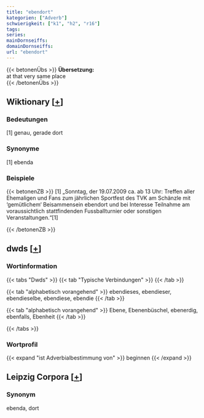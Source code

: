 ```yaml
---
title: "ebendort"
kategorien: ["Adverb"]
schwierigkeit: ["k1", "h2", "r16"]
tags:
series:
mainDornseiffs:
domainDornseiffs:
url: "ebendort"
---
```


{{< betonenÜbs >}}
**Übersetzung:**  
at that very same place  
{{< /betonenÜbs >}}

## Wiktionary [[+](https://de.wiktionary.org/wiki/ebendort)]

### Bedeutungen
[1] genau, gerade dort  

### Synonyme
[1] ebenda  

### Beispiele
{{< betonenZB >}}
[1] „Sonntag, der 19.07.2009 ca. ab 13 Uhr: Treffen aller Ehemaligen und Fans zum jährlichen Sportfest des TVK am Schänzle mit ‘gemütlichem‘ Beisammensein ebendort und bei Interesse Teilnahme am voraussichtlich stattfindenden Fussballturnier oder sonstigen Veranstaltungen.“[1]  

{{< /betonenZB >}}


## dwds [[+](https://www.dwds.de/wb/ebendort)]

### Wortinformation
{{< tabs "Dwds" >}}
{{< tab "Typische Verbindungen" >}}
{{< /tab >}}

{{< tab "alphabetisch vorangehend" >}}
ebendieses, ebendieser, ebendieselbe, ebendiese, ebendie
{{< /tab >}}

{{< tab "alphabetisch vorangehend" >}}
Ebene, Ebenenbüschel, ebenerdig, ebenfalls, Ebenheit
{{< /tab >}}

{{< /tabs >}}

### Wortprofil
{{< expand "ist Adverbialbestimmung von" >}} beginnen {{< /expand >}}

## Leipzig Corpora [[+](https://corpora.uni-leipzig.de/en/res?word=ebendort&corpusId=deu_newscrawl-public_2018)]


### Synonym
ebenda, dort


